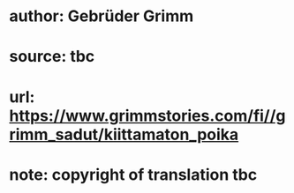 # author: Gebrüder Grimm
# source: tbc
# url: https://www.grimmstories.com/fi//grimm_sadut/kiittamaton_poika
# note: copyright of translation tbc


